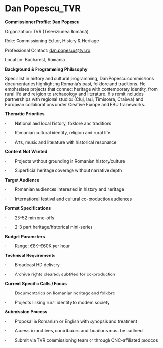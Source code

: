 # Dan Popescu_TVR

**Commissioner Profile: Dan Popescu**

Organization: TVR (Televiziunea Română)

Role: Commissioning Editor, History & Heritage

Professional Contact: dan.popescu@tvr.ro

Location: Bucharest, Romania

**Background & Programming Philosophy**

Specialist in history and cultural programming, Dan Popescu commissions documentaries highlighting Romania’s past, folklore and traditions. He emphasises projects that connect heritage with contemporary identity, from rural life and religion to archaeology and literature. His remit includes partnerships with regional studios (Cluj, Iași, Timișoara, Craiova) and European collaborations under Creative Europe and EBU frameworks.

**Thematic Priorities**

·       National and local history, folklore and traditions

·       Romanian cultural identity, religion and rural life

·       Arts, music and literature with historical resonance

**Content Not Wanted**

·       Projects without grounding in Romanian history/culture

·       Superficial heritage coverage without narrative depth

**Target Audience**

·       Romanian audiences interested in history and heritage

·       International festival and cultural co-production audiences

**Format Specifications**

·       26–52 min one-offs

·       2–3 part heritage/historical mini-series

**Budget Parameters**

·       Range: €8K–€60K per hour

**Technical Requirements**

·       Broadcast HD delivery

·       Archive rights cleared; subtitled for co-production

**Current Specific Calls / Focus**

·       Documentaries on Romanian heritage and folklore

·       Projects linking rural identity to modern society

**Submission Process**

·       Proposal in Romanian or English with synopsis and treatment

·       Access to archives, contributors and locations must be outlined

·       Submit via TVR commissioning team or through CNC-affiliated prodcos